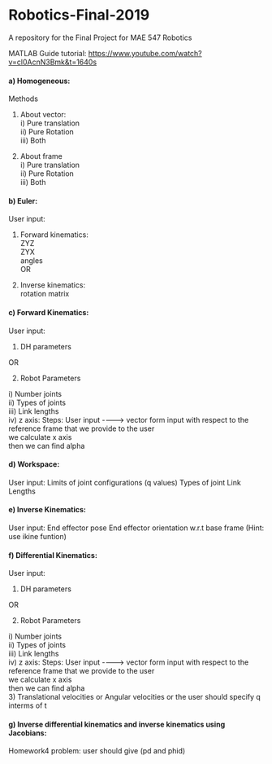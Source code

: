 # Robotics-Final-2019
A repository for the Final Project for MAE 547 Robotics

MATLAB Guide tutorial: https://www.youtube.com/watch?v=cl0AcnN3Bmk&t=1640s

#### a) Homogeneous:
Methods<br />

1) About vector:<br />
  i) Pure translation<br /> 
  ii) Pure Rotation<br />
  iii) Both<br />
  
2) About frame<br /> 
    i) Pure translation<br /> 
    ii) Pure Rotation<br />
    iii) Both<br />
  
#### b) Euler:<br />
User input:<br />

1) Forward kinematics:<br />
 ZYZ<br />
 ZYX<br />
 angles<br />
        OR<br />

2) Inverse kinematics:<br />
rotation matrix<br />

#### c) Forward Kinematics:<br />
User input:<br />

1) DH parameters<br />

  OR<br />

2) Robot Parameters<br /> 

i) Number joints <br />
ii) Types of joints<br />
iii) Link lengths<br />
iv) z axis: Steps:  User input ----> vector form input with respect to the reference frame that we provide to the user<br />
                    we calculate x axis <br />
                    then we can find alpha <br />
 
#### d) Workspace: <br />
User input:
Limits of joint configurations (q values)
Types of joint
Link Lengths

#### e) Inverse Kinematics: <br />
User input:
End effector pose
End effector orientation w.r.t base frame
(Hint: use ikine funtion)

#### f) Differential Kinematics: <br />
User input:<br />

1) DH parameters<br />

  OR<br />

2) Robot Parameters<br /> 

i) Number joints <br />
ii) Types of joints<br />
iii) Link lengths<br />
iv) z axis: Steps:  User input ----> vector form input with respect to the reference frame that we provide to the user<br />
                    we calculate x axis <br />
                    then we can find alpha <br />
3) Translational velocities or Angular velocities or the user should specify q interms of t<br /> 

#### g) Inverse differential kinematics and inverse kinematics using Jacobians: <br />
Homework4 problem: user should give (pd and phid)

